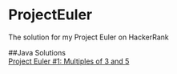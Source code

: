 # ProjectEuler
The solution for my Project Euler on HackerRank

##Java Solutions
</br>[Project Euler #1: Multiples of 3 and 5](https://github.com/snufflesrea/ProjectEuler/blob/master/%231.java)
